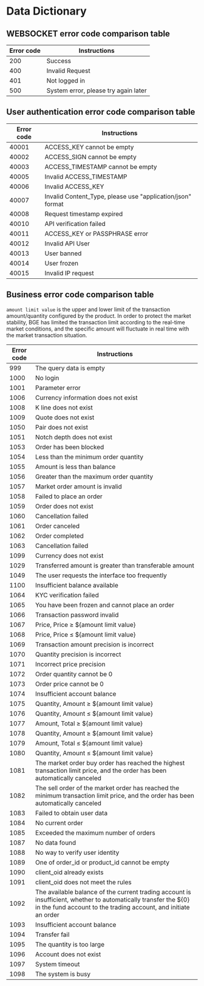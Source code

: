 # Data Dictionary


## WEBSOCKET error code comparison table
<a id="WSERR"></a>

| Error code | Instructions |
|-----|------------|
| 200 | Success |
| 400 | Invalid Request |
| 401 | Not logged in |
| 500 | System error, please try again later |


## User authentication error code comparison table

<a id="ERR2"></a>

| Error code | Instructions |
|-------|------------------------------------------- |
| 40001 | ACCESS_KEY cannot be empty |
| 40002 | ACCESS_SIGN cannot be empty |
| 40003 | ACCESS_TIMESTAMP cannot be empty |
| 40005 | Invalid ACCESS_TIMESTAMP |
| 40006 | Invalid ACCESS_KEY |
| 40007 | Invalid Content_Type, please use "application/json" format |
| 40008 | Request timestamp expired |
| 40010 | API verification failed |
| 40011 | ACCESS_KEY or PASSPHRASE error |
| 40012 | Invalid API User |
| 40013 | User banned |
| 40014 | User frozen |
| 40015 | Invalid IP request |

## Business error code comparison table

`amount limit value` is the upper and lower limit of the transaction amount/quantity configured by the product. In order to protect the market stability, BGE has limited the transaction limit according to the real-time market conditions, and the specific amount will fluctuate in real time with the market transaction situation.
<a id="ERR1"></a>

| Error code | Instructions |
|------|------------------------------------|
| 999 | The query data is empty |
| 1000 | No login |
| 1001 | Parameter error |
| 1006 | Currency information does not exist |
| 1008 | K line does not exist |
| 1009 | Quote does not exist |
| 1050 | Pair does not exist |
| 1051 | Notch depth does not exist |
| 1053 | Order has been blocked |
| 1054 | Less than the minimum order quantity |
| 1055 | Amount is less than balance |
| 1056 | Greater than the maximum order quantity |
| 1057 | Market order amount is invalid |
| 1058 | Failed to place an order |
| 1059 | Order does not exist |
| 1060 | Cancellation failed |
| 1061 | Order canceled |
| 1062 | Order completed |
| 1063 | Cancellation failed |
| 1099 | Currency does not exist |
| 1029 | Transferred amount is greater than transferable amount |
| 1049 | The user requests the interface too frequently |
| 1100 | Insufficient balance available |
| 1064 | KYC verification failed |
| 1065 | You have been frozen and cannot place an order |
| 1066 | Transaction password invalid |
| 1067 | Price, Price ≥ ${amount limit value} |
| 1068 | Price, Price ≤ ${amount limit value} |
| 1069 | Transaction amount precision is incorrect |
| 1070 | Quantity precision is incorrect |
| 1071 | Incorrect price precision |
| 1072 | Order quantity cannot be 0 |
| 1073 | Order price cannot be 0 |
| 1074 | Insufficient account balance |
| 1075 | Quantity, Amount ≥ ${amount limit value} |
| 1076 | Quantity, Amount ≤ ${amount limit value} |
| 1077 | Amount, Total ≥ ${amount limit value} |
| 1078 | Quantity, Amount ≥ ${amount limit value} |
| 1079 | Amount, Total ≤ ${amount limit value} |
| 1080 | Quantity, Amount ≤ ${amount limit value} |
| 1081 | The market order buy order has reached the highest transaction limit price, and the order has been automatically canceled |
| 1082 | The sell order of the market order has reached the minimum transaction limit price, and the order has been automatically canceled |
| 1083 | Failed to obtain user data |
| 1084 | No current order |
| 1085 | Exceeded the maximum number of orders |
| 1087 | No data found |
| 1088 | No way to verify user identity |
| 1089 | One of order_id or product_id cannot be empty |
| 1090 | client_oid already exists |
| 1091 | client_oid does not meet the rules |
| 1092 | The available balance of the current trading account is insufficient, whether to automatically transfer the ${0} in the fund account to the trading account, and initiate an order |
| 1093 | Insufficient account balance |
| 1094 | Transfer fail |
| 1095 | The quantity is too large |
| 1096 | Account does not exist |
| 1097 | System timeout                             |
| 1098 | The system is busy                             |









